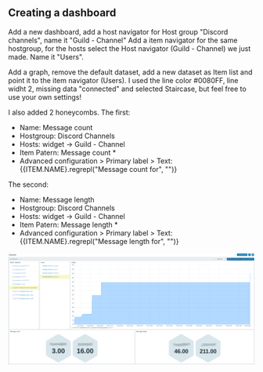 ## Creating a dashboard

Add a new dashboard, add a host navigator for Host group "Discord channels", name it "Guild - Channel"
Add a item navigator for the same hostgroup, for the hosts select the Host navigator (Guild - Channel) we just made. Name it "Users".

Add a graph, remove the default dataset, add a new dataset as Item list and point it to the item navigator (Users).
I used the line color #0080FF, line widht 2, missing data "connected" and selected Staircase, but feel free to use your own settings!

I also added 2 honeycombs.
The first:
 - Name: Message count
 - Hostgroup: Discord Channels
 - Hosts: widget -> Guild - Channel
 - Item Patern: Message count *
 - Advanced configuration > Primary label > Text: {{ITEM.NAME}.regrepl("Message count for", "")}

The second:
 - Name: Message length
 - Hostgroup: Discord Channels
 - Hosts: widget -> Guild - Channel
 - Item Patern: Message length *
 - Advanced configuration > Primary label > Text: {{ITEM.NAME}.regrepl("Message length for", "")}

![Dashboard example](image/Dashboard.png)
